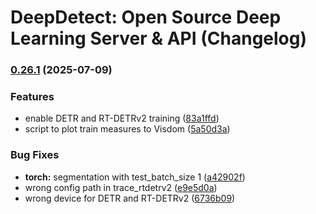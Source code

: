 # DeepDetect: Open Source Deep Learning Server & API (Changelog)

### [0.26.1](https://github.com/jolibrain/deepdetect/compare/v0.26.0...v0.26.1) (2025-07-09)


### Features

* enable DETR and RT-DETRv2 training ([83a1ffd](https://github.com/jolibrain/deepdetect/commit/83a1ffd13b54ae29164755383a7eb154f028b212))
* script to plot train measures to Visdom ([5a50d3a](https://github.com/jolibrain/deepdetect/commit/5a50d3a478d50c4a94c0d82d72099034cc3809aa))


### Bug Fixes

* **torch:** segmentation with test_batch_size 1 ([a42902f](https://github.com/jolibrain/deepdetect/commit/a42902f7098a5ac0ef17512012529f0479312c7c))
* wrong config path in trace_rtdetrv2 ([e9e5d0a](https://github.com/jolibrain/deepdetect/commit/e9e5d0a18e93b2460ef71d7dd1ef3d0f49410619))
* wrong device for DETR and RT-DETRv2 ([6736b09](https://github.com/jolibrain/deepdetect/commit/6736b09db83aa988dcab45f383dca8556f97fecf))
